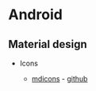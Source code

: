 
Android
=======

Material design
-------------

* Icons 

  * [mdicons](http://materialdesignicons.com/) - [github](https://github.com/Templarian/MaterialDesign)

